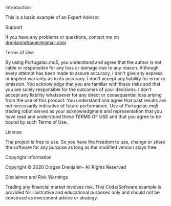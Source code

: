 Introduction

This is a basic example of an Expert Advisor. 

Support

If you have any problems or questions, contact me on drenjanindragan@gmail.com

Terms of Use

By using Portugalac.mq5, you understand and agree that the author is not liable or responsible for any loss or damage due to any reason. Although every attempt has been made to assure accuracy, I don't give any express or implied warranty as to its accuracy. I don't accept any liability for error or omission. You acknowledge that you are familiar with these risks and that you are solely responsible for the outcomes of your decisions. I don't accept any liability whatsoever for any direct or consequential loss arising from the use of this product. You understand and agree that past results are not necessarily indicative of future performance. Use of Portugalac.mq5 trading robot serves as your acknowledgment and representation that you have read and understood these TERMS OF USE and that you agree to be bound by such Terms of Use.

License

The project is free to use. So you have the freedom to use, change or share the software for any purpose as long as the modified version stays free.

Copyright information

Copyright © 2020 Dragan Drenjanin- All Rights Reserved

Disclaimer and Risk Warnings

Trading any financial market involves risk. This Code/Software example is provided for illustrative and educational purposes only and should not be construed as investment advice or strategy.
